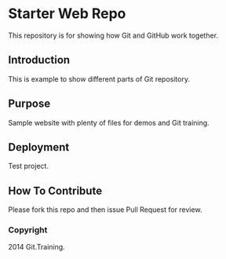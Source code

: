 # Starter Web Repo

This repository is for showing how Git and GitHub work together.

## Introduction

This is example to show different parts of Git repository.

## Purpose

Sample website with plenty of files for demos and Git training.


## Deployment
Test project.

## How To Contribute
Please fork this repo and then issue Pull Request for review.


### Copyright
2014 Git.Training.